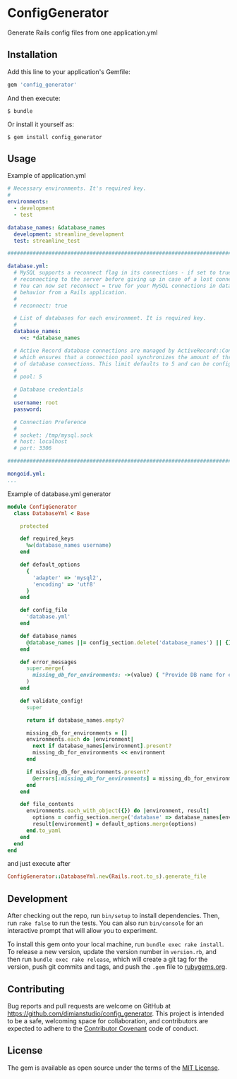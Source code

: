 # ConfigGenerator

Generate Rails config files from one application.yml

## Installation

Add this line to your application's Gemfile:

```ruby
gem 'config_generator'
```

And then execute:

    $ bundle

Or install it yourself as:

    $ gem install config_generator

## Usage

Example of application.yml

```yaml
# Necessary environments. It's required key.
#
environments:
  - development
  - test

database_names: &database_names
  development: streamline_development
  test: streamline_test

###############################################################################

database.yml:
  # MySQL supports a reconnect flag in its connections - if set to true, then the client will try
  # reconnecting to the server before giving up in case of a lost connection.
  # You can now set reconnect = true for your MySQL connections in database.yml to get this
  # behavior from a Rails application.
  #
  # reconnect: true

  # List of databases for each environment. It is required key.
  #
  database_names:
    <<: *database_names

  # Active Record database connections are managed by ActiveRecord::ConnectionAdapters::ConnectionPool
  # which ensures that a connection pool synchronizes the amount of thread access to a limited number
  # of database connections. This limit defaults to 5 and can be configured in database.yml.
  #
  # pool: 5

  # Database credentials
  #
  username: root
  password:

  # Connection Preference
  #
  # socket: /tmp/mysql.sock
  # host: localhost
  # port: 3306

###############################################################################

mongoid.yml:
...
```

Example of database.yml generator 

```ruby
module ConfigGenerator
  class DatabaseYml < Base

    protected

    def required_keys
      %w(database_names username)
    end

    def default_options
      {
        'adapter' => 'mysql2',
        'encoding' => 'utf8'
      }
    end

    def config_file
      'database.yml'
    end

    def database_names
      @database_names ||= config_section.delete('database_names') || {}
    end

    def error_messages
      super.merge(
        missing_db_for_environments: ->(value) { "Provide DB name for environments: #{value.map { |k| "'#{k}'" }.join(', ')}." }
      )
    end

    def validate_config!
      super

      return if database_names.empty?

      missing_db_for_environments = []
      environments.each do |environment|
        next if database_names[environment].present?
        missing_db_for_environments << environment
      end

      if missing_db_for_environments.present?
        @errors[:missing_db_for_environments] = missing_db_for_environments
      end
    end

    def file_contents
      environments.each_with_object({}) do |environment, result|
        options = config_section.merge('database' => database_names[environment])
        result[environment] = default_options.merge(options)
      end.to_yaml
    end
  end
end
```

and just execute after

```ruby
ConfigGenerator::DatabaseYml.new(Rails.root.to_s).generate_file
```

## Development

After checking out the repo, run `bin/setup` to install dependencies. Then, run `rake false` to run the tests. You can also run `bin/console` for an interactive prompt that will allow you to experiment.

To install this gem onto your local machine, run `bundle exec rake install`. To release a new version, update the version number in `version.rb`, and then run `bundle exec rake release`, which will create a git tag for the version, push git commits and tags, and push the `.gem` file to [rubygems.org](https://rubygems.org).

## Contributing

Bug reports and pull requests are welcome on GitHub at https://github.com/dimianstudio/config_generator. This project is intended to be a safe, welcoming space for collaboration, and contributors are expected to adhere to the [Contributor Covenant](contributor-covenant.org) code of conduct.


## License

The gem is available as open source under the terms of the [MIT License](http://opensource.org/licenses/MIT).

